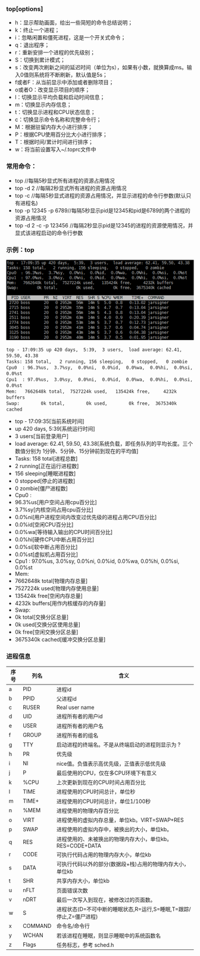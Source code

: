 ### top[options]
- h：显示帮助画面，给出一些简短的命令总结说明； 
- k：终止一个进程； 
- i：忽略闲置和僵死进程，这是一个开关式命令； 
- q：退出程序； 
- r：重新安排一个进程的优先级别； 
- S：切换到累计模式； 
- s：改变两次刷新之间的延迟时间（单位为s），如果有小数，就换算成ms。输入0值则系统将不断刷新，默认值是5s； 
- f或者F：从当前显示中添加或者删除项目； 
- o或者O：改变显示项目的顺序； 
- l：切换显示平均负载和启动时间信息； 
- m：切换显示内存信息； 
- t：切换显示进程和CPU状态信息； 
- c：切换显示命令名称和完整命令行； 
- M：根据驻留内存大小进行排序； 
- P：根据CPU使用百分比大小进行排序； 
- T：根据时间/累计时间进行排序； 
- w：将当前设置写入~/.toprc文件中

### 常用命令：
- top //每隔5秒显式所有进程的资源占用情况
- top -d 2  //每隔2秒显式所有进程的资源占用情况
- top -c  //每隔5秒显式进程的资源占用情况，并显示进程的命令行参数(默认只有进程名)
- top -p 12345 -p 6789//每隔5秒显示pid是12345和pid是6789的两个进程的资源占用情况
- top -d 2 -c -p 123456 //每隔2秒显示pid是12345的进程的资源使用情况，并显式该进程启动的命令行参数

### 示例：top

![top.png](https://raw.githubusercontent.com/wangzhongkuo/Linux/master/imgs/top.png)

```
top - 17:09:35 up 420 days,  5:39,  3 users,  load average: 62.41, 59.50, 43.38
Tasks: 158 total,   2 running, 156 sleeping,   0 stopped,   0 zombie
Cpu0  : 96.3%us,  3.7%sy,  0.0%ni,  0.0%id,  0.0%wa,  0.0%hi,  0.0%si,  0.0%st
Cpu1  : 97.0%us,  3.0%sy,  0.0%ni,  0.0%id,  0.0%wa,  0.0%hi,  0.0%si,  0.0%st
Mem:   7662648k total,  7527224k used,   135424k free,     4232k buffers
Swap:        0k total,        0k used,        0k free,  3675340k cached
```
- top - 17:09:35[当前系统时间]
- up 420 days,  5:39[系统运行时间]
- 3 users[当前登录用户]
- load average: 62.41, 59.50, 43.38[系统负载，即任务队列的平均长度。三个数值分别为 1分钟、5分钟、15分钟前到现在的平均值]
- Tasks: 158 total[进程总数]
- 2 running[正在运行进程数]
- 156 sleeping[睡眠进程数]
- 0 stopped[停止的进程数]
- 0 zombie[僵尸进程数]
- Cpu0  :
- 96.3%us[用户空间占用cpu百分比]
- 3.7%sy[内核空间占用cpu百分比]
- 0.0%ni[用户进程空间内改变过优先级的进程占用CPU百分比]
- 0.0%id[空闲CPU百分比]
- 0.0%wa[等待输入输出的CPU时间百分比]
- 0.0%hi[硬件CPU中断占用百分比]
- 0.0%si[软中断占用百分比]
- 0.0%st[虚拟机占用百分比]
- Cpu1  : 97.0%us,  3.0%sy,  0.0%ni,  0.0%id,  0.0%wa,  0.0%hi,  0.0%si,  0.0%st
- Mem:
- 7662648k total[物理内存总量]
- 7527224k used[物理内存使用总量]
- 135424k free[空闲内存总量]
- 4232k buffers[用作内核缓存的内存量]
- Swap:
- 0k total[交换分区总量]
- 0k used[交换分区使用总量]
- 0k free[空闲交换分区总量]
- 3675340k cached[缓冲交换分区总量]

### 进程信息
序号|  列名     |含义
----- | ------ | ---
|a    |PID     |进程id|
|b    |PPID    |父进程id|
|c    |RUSER   |Real user name|
|d    |UID     |进程所有者的用户id|
|e    |USER    |进程所有者的用户名|
|f    |GROUP   |进程所有者的组名|
|g    |TTY     |启动进程的终端名。不是从终端启动的进程则显示为 ?|
|h    |PR      |优先级|
|i    |NI      |nice值。负值表示高优先级，正值表示低优先级|
|j    |P       |最后使用的CPU，仅在多CPU环境下有意义|
|k    |%CPU    |上次更新到现在的CPU时间占用百分比|
|l    |TIME    |进程使用的CPU时间总计，单位秒|
|m    |TIME+   |进程使用的CPU时间总计，单位1/100秒|
|n    |%MEM    |进程使用的物理内存百分比|
|o    |VIRT    |进程使用的虚拟内存总量，单位kb。VIRT=SWAP+RES|
|p    |SWAP    |进程使用的虚拟内存中，被换出的大小，单位kb。|
|q    |RES     |进程使用的、未被换出的物理内存大小，单位kb。RES=CODE+DATA|
|r    |CODE    |可执行代码占用的物理内存大小，单位kb|
|s    |DATA    |可执行代码以外的部分(数据段+栈)占用的物理内存大小，单位kb|
|t    |SHR     |共享内存大小，单位kb|
|u    |nFLT    |页面错误次数|
|v    |nDRT    |最后一次写入到现在，被修改过的页面数。|
|w    |S       |进程状态(D=不可中断的睡眠状态,R=运行,S=睡眠,T=跟踪/停止,Z=僵尸进程)|
|x    |COMMAND |命令名/命令行|
|y    |WCHAN   |若该进程在睡眠，则显示睡眠中的系统函数名|
|z    |Flags   |任务标志，参考 sched.h|


